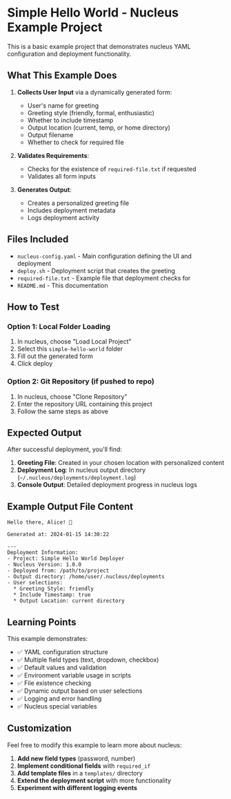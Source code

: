 # Simple Hello World - Nucleus Example Project

This is a basic example project that demonstrates nucleus YAML configuration and deployment functionality.

## What This Example Does

1. **Collects User Input** via a dynamically generated form:
   - User's name for greeting
   - Greeting style (friendly, formal, enthusiastic)
   - Whether to include timestamp
   - Output location (current, temp, or home directory)
   - Output filename
   - Whether to check for required file

2. **Validates Requirements**:
   - Checks for the existence of `required-file.txt` if requested
   - Validates all form inputs

3. **Generates Output**:
   - Creates a personalized greeting file
   - Includes deployment metadata
   - Logs deployment activity

## Files Included

- `nucleus-config.yaml` - Main configuration defining the UI and deployment
- `deploy.sh` - Deployment script that creates the greeting
- `required-file.txt` - Example file that deployment checks for
- `README.md` - This documentation

## How to Test

### Option 1: Local Folder Loading
1. In nucleus, choose "Load Local Project"
2. Select this `simple-hello-world` folder
3. Fill out the generated form
4. Click deploy

### Option 2: Git Repository (if pushed to repo)
1. In nucleus, choose "Clone Repository" 
2. Enter the repository URL containing this project
3. Follow the same steps as above

## Expected Output

After successful deployment, you'll find:

1. **Greeting File**: Created in your chosen location with personalized content
2. **Deployment Log**: In nucleus output directory (`~/.nucleus/deployments/deployment.log`)
3. **Console Output**: Detailed deployment progress in nucleus logs

## Example Output File Content

```
Hello there, Alice! 👋

Generated at: 2024-01-15 14:30:22

---
Deployment Information:
- Project: Simple Hello World Deployer
- Nucleus Version: 1.0.0
- Deployed from: /path/to/project
- Output directory: /home/user/.nucleus/deployments
- User selections:
  * Greeting Style: friendly
  * Include Timestamp: true
  * Output Location: current directory
```

## Learning Points

This example demonstrates:

- ✅ YAML configuration structure
- ✅ Multiple field types (text, dropdown, checkbox)
- ✅ Default values and validation
- ✅ Environment variable usage in scripts
- ✅ File existence checking
- ✅ Dynamic output based on user selections
- ✅ Logging and error handling
- ✅ Nucleus special variables

## Customization

Feel free to modify this example to learn more about nucleus:

1. **Add new field types** (password, number)
2. **Implement conditional fields** with `required_if`
3. **Add template files** in a `templates/` directory
4. **Extend the deployment script** with more functionality
5. **Experiment with different logging events**